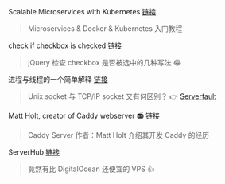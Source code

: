 Scalable Microservices with Kubernetes [链接](https://classroom.udacity.com/courses/ud615/lessons/7826112332/concepts/81910831080923)
> Microservices & Docker & Kubernetes 入门教程

check if checkbox is checked [链接](https://jquery-howto.blogspot.sg/2013/02/jquery-test-check-if-checkbox-checked.html)
> jQuery 检查 checkbox 是否被选中的几种写法 :joy:

进程与线程的一个简单解释 [链接](http://www.ruanyifeng.com/blog/2013/04/processes_and_threads.html)
> Unix socket 与 TCP/IP socket 又有何区别？ :point_right: [Serverfault](https://serverfault.com/questions/124517/whats-the-difference-between-unix-socket-and-tcp-ip-socket)

Matt Holt, creator of Caddy webserver :radio: [链接](http://podcast.sysca.st/podcast/1-matt-holt-creator-caddy-webserver/)
> Caddy Server 作者：Matt Holt 介绍其开发 Caddy 的经历

ServerHub [链接](http://serverhub.com/vps/ssd-vps)
> 竟然有比 DigitalOcean 还便宜的 VPS :+1:
